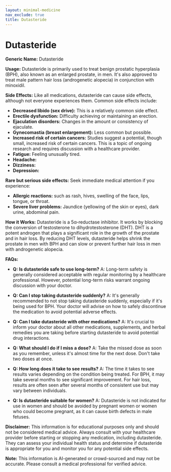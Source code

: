 ```yaml
---
layout: minimal-medicine
nav_exclude: true
title: Dutasteride
---
```


# Dutasteride

**Generic Name:** Dutasteride

**Usage:** Dutasteride is primarily used to treat benign prostatic hyperplasia (BPH), also known as an enlarged prostate, in men.  It's also approved to treat male pattern hair loss (androgenetic alopecia) in conjunction with minoxidil.

**Side Effects:**  Like all medications, dutasteride can cause side effects, although not everyone experiences them.  Common side effects include:

* **Decreased libido (sex drive):** This is a relatively common side effect.
* **Erectile dysfunction:** Difficulty achieving or maintaining an erection.
* **Ejaculation disorders:** Changes in the amount or consistency of ejaculate.
* **Gynecomastia (breast enlargement):**  Less common but possible.
* **Increased risk of certain cancers:**  Studies suggest a potential, though small, increased risk of certain cancers.  This is a topic of ongoing research and requires discussion with a healthcare provider.
* **Fatigue:** Feeling unusually tired.
* **Headache:**
* **Dizziness:**
* **Depression:**


**Rare but serious side effects:**  Seek immediate medical attention if you experience:

* **Allergic reactions:** such as rash, hives, swelling of the face, lips, tongue, or throat.
* **Severe liver problems:**  Jaundice (yellowing of the skin or eyes), dark urine, abdominal pain.


**How it Works:** Dutasteride is a 5α-reductase inhibitor.  It works by blocking the conversion of testosterone to dihydrotestosterone (DHT).  DHT is a potent androgen that plays a significant role in the growth of the prostate and in hair loss. By reducing DHT levels, dutasteride helps shrink the prostate in men with BPH and can slow or prevent further hair loss in men with androgenetic alopecia.

**FAQs:**

* **Q: Is dutasteride safe to use long-term?** A:  Long-term safety is generally considered acceptable with regular monitoring by a healthcare professional.  However, potential long-term risks warrant ongoing discussion with your doctor.

* **Q: Can I stop taking dutasteride suddenly?** A:  It's generally recommended to not stop taking dutasteride suddenly, especially if it's being used for BPH.  Your doctor will advise on how to safely discontinue the medication to avoid potential adverse effects.

* **Q: Can I take dutasteride with other medications?** A:  It's crucial to inform your doctor about all other medications, supplements, and herbal remedies you are taking before starting dutasteride to avoid potential drug interactions.

* **Q:  What should I do if I miss a dose?** A:  Take the missed dose as soon as you remember, unless it's almost time for the next dose.  Don't take two doses at once.

* **Q:  How long does it take to see results?** A:  The time it takes to see results varies depending on the condition being treated.  For BPH, it may take several months to see significant improvement. For hair loss, results are often seen after several months of consistent use but may vary between individuals.

* **Q:  Is dutasteride suitable for women?** A: Dutasteride is not indicated for use in women and should be avoided by pregnant women or women who could become pregnant, as it can cause birth defects in male fetuses.

**Disclaimer:** This information is for educational purposes only and should not be considered medical advice.  Always consult with your healthcare provider before starting or stopping any medication, including dutasteride.  They can assess your individual health status and determine if dutasteride is appropriate for you and monitor you for any potential side effects.


**Note:** This information is AI-generated or crowd-sourced and may not be accurate. Please consult a medical professional for verified advice.